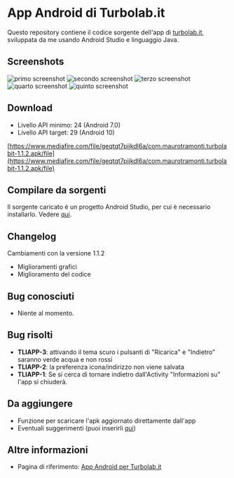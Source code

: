 App Android di Turbolab.it
==========================


Questo repository contiene il codice sorgente dell'app di [turbolab.it](https://turbolab.it), sviluppata da me usando Android Studio e linguaggio Java.

## Screenshots

![primo screenshot](https://i.ibb.co/kyhSKBr/Screenshot-20200714-181858.png)
![secondo screenshot](https://i.ibb.co/6gL8Kz5/Screenshot-20200714-181910.png) 
![terzo screenshot](https://i.ibb.co/YZCnyjW/Screenshot-20200714-181924.png)
![quarto screenshot](https://i.ibb.co/7nx8YwC/Screenshot-20200714-181929.png)
![quinto screenshot](https://i.ibb.co/2qP5qDx/Screenshot-20200716-172116-1.png)

## Download

* Livello API minimo: 24 (Android 7.0)
* Livello API target: 29 (Android 10)

[https://www.mediafire.com/file/geqtqt7pijkdl6a/com.maurotramonti.turbolabit-1.1.2.apk/file](https://www.mediafire.com/file/geqtqt7pijkdl6a/com.maurotramonti.turbolabit-1.1.2.apk/file)

## Compilare da sorgenti

Il sorgente caricato è un progetto Android Studio, per cui è necessario installarlo. Vedere [qui](https://developer.google.com/studio).

## Changelog

Cambiamenti con la versione 1.1.2

* Miglioramenti grafici
* Miglioramento del codice


## Bug conosciuti

* Niente al momento.

## Bug risolti

* **TLIAPP-3**: attivando il tema scuro i pulsanti di "Ricarica" e "Indietro" saranno verde acqua e non rossi
* **TLIAPP-2**: la preferenza icona/indirizzo non viene salvata
* **TLIAPP-1**: Se si cerca di tornare indietro dall'Activity "Informazioni su" l'app si chiuderà.

## Da aggiungere

* Funzione per scaricare l'apk aggiornato direttamente dall'app
* Eventuali suggerimenti (puoi inserirli [qui](https://turbolab.it/forum/viewtopic.php?f=26&t=9699))

## Altre informazioni

* Pagina di riferimento: [App Android per Turbolab.it](https://turbolab.it/android-28/app-android-turbolab.it-2882)
